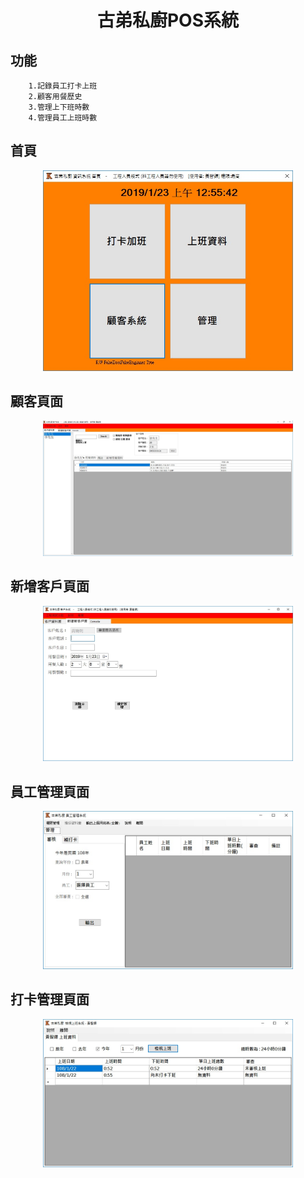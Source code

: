 # <p align="center">古弟私廚POS系統</p>

## 功能
        1.記錄員工打卡上班
        2.顧客用餐歷史
        3.管理上下班時數
        4.管理員工上班時數
    
## 首頁
<p align="center">
<img src ="img/index.jpg" width = 400>
</p>

## 顧客頁面
<p align="center">
<img src ="img/customerpage.jpg" width = 400>
</p>

## 新增客戶頁面
<p align="center">
<img src ="img/Newcustomer.jpg" width = 400>
</p>

## 員工管理頁面
<p align="center">
<img src ="img/StaffMangement.jpg" width = 400>
</p>

## 打卡管理頁面
<p align="center">
<img src ="img/workinghour.jpg" width = 400>
</p>
